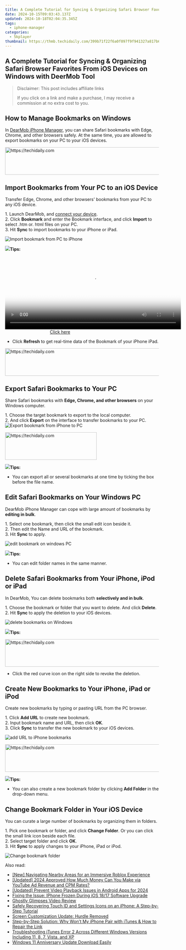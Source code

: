 ```yaml
---
title: A Complete Tutorial for Syncing & Organizing Safari Browser Favorites From iOS Devices on Windows with DeerMob Tool
date: 2024-10-15T09:03:43.137Z
updated: 2024-10-18T02:04:35.345Z
tags:
  - iphone-manager
categories:
  - 5kplayer
thumbnail: https://thmb.techidaily.com/399b71f22f6a0f097f9f941327a817b697b933fa54dbaf37480f689ec0e73886.jpg
---
```


## A Complete Tutorial for Syncing & Organizing Safari Browser Favorites From iOS Devices on Windows with DeerMob Tool

>  Disclaimer: This post includes affiliate links
>
>  If you click on a link and make a purchase, I may receive a commission at no extra cost to you.
>

## How to Manage Bookmarks on Windows

In [DearMob iPhone Manager](https://tools.techidaily.com/5kplayer/iphone-manager/), you can share Safari bookmarks with Edge, Chrome, and other browsers safely. At the same time, you are allowed to export bookmarks on your PC to your iOS devices.

<!-- affiliate ads begin -->
<a href="https://arkmc.pxf.io/c/5597632/352557/5172" target="_top" id="352557">
  <img src="//a.impactradius-go.com/display-ad/5172-352557" border="0" alt="https://techidaily.com" width="720" height="90"/>
</a>
<img height="0" width="0" src="https://arkmc.pxf.io/i/5597632/352557/5172" style="position:absolute;visibility:hidden;" border="0" />
<!-- affiliate ads end -->

## Import Bookmarks from Your PC to an iOS Device

Transfer Edge, Chrome, and other browsers' bookmarks from your PC to any iOS device.

1\. Launch DearMob, and [connect your device](https://tools.techidaily.com/5kplayer/products/).  
 2\. Click **Bookmark** and enter the Bookmark interface, and click **Import** to select .htm or. html files on your PC.  
 3\. Hit **Sync** to import bookmarks to your iPhone or iPad.

![Import bookmark from PC to iPhone](https://www.5kplayer.com/user-guide/images/userguide-how/import-bookmark-windows.jpg) 

![](https://www.5kplayer.com/user-guide/images/userguide-how/tips-icon.png)**Tips:**

<!-- affiliate ads begin -->
<span id="1982499">
					<video width="576" height="240" style="cursor:pointer"
           poster="//a.impactradius-go.com/display-clicktoplayimage/1982499.png"
           onclick="if(!this.playClicked){this.play();this.setAttribute('controls',true);this.playClicked=true;}">
	   <source src="//a.impactradius-go.com/display-ad/22993-1982499">
	   <img src="//a.impactradius-go.com/display-clicktoplayimage/1982499.png" style="border: none; height: 100%; width: 100%; object-fit: contain">
	</video>
	<div style="width:360px;text-align:center"><a href="javascript:window.open(decodeURIComponent('https%3A%2F%2Fhomestyler.sjv.io%2Fc%2F5597632%2F1982499%2F22993'), '_blank');void(0);">Click here</a></div>
</span>
<img height="0" width="0" src="https://imp.pxf.io/i/5597632/1982499/22993" style="position:absolute;visibility:hidden;" border="0" />
<!-- affiliate ads end -->

* Click **Refresh** to get real-time data of the Bookmark of your iPhone iPad.

<!-- affiliate ads begin -->
<a href="https://aligracehair.sjv.io/c/5597632/1972670/19272" target="_top" id="1972670">
  <img src="//a.impactradius-go.com/display-ad/19272-1972670" border="0" alt="https://techidaily.com" width="728" height="90"/>
</a>
<img height="0" width="0" src="https://aligracehair.sjv.io/i/5597632/1972670/19272" style="position:absolute;visibility:hidden;" border="0" />
<!-- affiliate ads end -->

## Export Safari Bookmarks to Your PC

Share Safari bookmarks with **Edge, Chrome, and other browsers** on your Windows computer.

1\. Choose the target bookmark to export to the local computer.  
 2\. And click **Export** on the interface to transfer bookmarks to your PC.  
![Export bookmark from iPhone to PC](https://www.5kplayer.com/user-guide/images/userguide-how/export-bookmark-windows.jpg) 

<!-- affiliate ads begin -->
<a href="https://aligracehair.sjv.io/c/5597632/1880972/19272" target="_top" id="1880972">
  <img src="//a.impactradius-go.com/display-ad/19272-1880972" border="0" alt="https://techidaily.com" width="300" height="90"/>
</a>
<img height="0" width="0" src="https://aligracehair.sjv.io/i/5597632/1880972/19272" style="position:absolute;visibility:hidden;" border="0" />
<!-- affiliate ads end -->

![](https://www.5kplayer.com/user-guide/images/userguide-how/tips-icon.png)**Tips:**

* You can export all or several bookmarks at one time by ticking the box before the file name.

## Edit Safari Bookmarks on Your Windows PC

DearMob iPhone Manager can cope with large amount of bookmarks by **editing in bulk**.

1\. Select one bookmark, then click the small edit icon beside it.  
 2\. Then edit the Name and URL of the bookmark.  
 3\. Hit **Sync** to apply.

![edit bookmark on windows PC](https://www.5kplayer.com/user-guide/images/userguide-how/edit-bookmark-windows.jpg) 

![](https://www.5kplayer.com/user-guide/images/userguide-how/tips-icon.png)**Tips:**

* You can edit folder names in the same manner.

## Delete Safari Bookmarks from Your iPhone, iPod or iPad

In DearMob, You can delete bookmarks both **selectively and in bulk**.

1\. Choose the bookmark or folder that you want to delete. And click **Delete**.  
 2\. Hit **Sync** to apply the deletion to your iOS devices.

![delete bookmarks on Windows](https://www.5kplayer.com/user-guide/images/userguide-how/delete-bookmark-windows.jpg) 

![](https://www.5kplayer.com/user-guide/images/userguide-how/tips-icon.png)**Tips:**

<!-- affiliate ads begin -->
<a href="https://appsumo.8odi.net/c/5597632/2151893/7443" target="_top" id="2151893">
  <img src="//a.impactradius-go.com/display-ad/7443-2151893" border="0" alt="https://techidaily.com" width="728" height="90"/>
</a>
<img height="0" width="0" src="https://appsumo.8odi.net/i/5597632/2151893/7443" style="position:absolute;visibility:hidden;" border="0" />
<!-- affiliate ads end -->

* Click the red curve icon on the right side to revoke the deletion.

## Create New Bookmarks to Your iPhone, iPad or iPod

Create new bookmarks by typing or pasting URL from the PC browser.

1\. Click **Add URL** to create new bookmark.  
 2\. Input bookmark name and URL, then click **OK**.  
 3\. Click **Sync** to transfer the new bookmark to your iOS devices.

![add URL to iPhone bookmarks](https://www.5kplayer.com/user-guide/images/userguide-how/add-url-bookmark-windows.jpg) 

<!-- affiliate ads begin -->
<a href="https://aligracehair.sjv.io/c/5597632/2006919/19272" target="_top" id="2006919">
  <img src="//a.impactradius-go.com/display-ad/19272-2006919" border="0" alt="https://techidaily.com" width="728" height="90"/>
</a>
<img height="0" width="0" src="https://aligracehair.sjv.io/i/5597632/2006919/19272" style="position:absolute;visibility:hidden;" border="0" />
<!-- affiliate ads end -->

![](https://www.5kplayer.com/user-guide/images/userguide-how/tips-icon.png)**Tips:**

* You can also create a new bookmark folder by clicking **Add Folder** in the drop-down menu.

## Change Bookmark Folder in Your iOS Device

You can curate a large number of bookmarks by organizing them in folders.

1\. Pick one bookmark or folder, and click **Change Folder**. Or you can click the small link icon beside each file.  
 2\. Select target folder and click **OK**.  
 3\. Hit **Sync** to apply changes to your iPhone, iPad or iPod.

![Change bookmark folder](https://www.5kplayer.com/user-guide/images/userguide-how/change-folder-bookmark-windows.jpg)

<ins class="adsbygoogle"
     style="display:block"
     data-ad-format="autorelaxed"
     data-ad-client="ca-pub-7571918770474297"
     data-ad-slot="1223367746"></ins>

<ins class="adsbygoogle"
     style="display:block"
     data-ad-client="ca-pub-7571918770474297"
     data-ad-slot="8358498916"
     data-ad-format="auto"
     data-full-width-responsive="true"></ins>

<span class="atpl-alsoreadstyle">Also read:</span>
<div><ul>
<li><a href="https://vp-tips.techidaily.com/new-navigating-nearby-areas-for-an-immersive-roblox-experience/"><u>[New] Navigating Nearby Areas for an Immersive Roblox Experience</u></a></li>
<li><a href="https://eaxpv-info.techidaily.com/updated-2024-approved-how-much-money-can-you-make-via-youtube-ad-revenue-and-cpm-rates/"><u>[Updated] 2024 Approved How Much Money Can You Make via YouTube Ad Revenue and CPM Rates?</u></a></li>
<li><a href="https://facebook-video-recording.techidaily.com/updated-prevent-video-playback-issues-in-android-apps-for-2024/"><u>[Updated] Prevent Video Playback Issues in Android Apps for 2024</u></a></li>
<li><a href="https://os-tips.techidaily.com/fixing-the-issue-iphone-frozen-during-ios-1817-software-upgrade/"><u>Fixing the Issue: IPhone Frozen During iOS 18/17 Software Upgrade</u></a></li>
<li><a href="https://fox-info.techidaily.com/ghostly-glimpses-video-review/"><u>Ghostly Glimpses Video Review</u></a></li>
<li><a href="https://os-tips.techidaily.com/safely-recovering-touch-id-and-settings-icons-on-an-iphone-a-step-by-step-tutorial/"><u>Safely Recovering Touch ID and Settings Icons on an iPhone: A Step-by-Step Tutorial</u></a></li>
<li><a href="https://network-issues.techidaily.com/screen-customization-update-hurdle-removed/"><u>Screen Customization Update: Hurdle Removed</u></a></li>
<li><a href="https://os-tips.techidaily.com/step-by-step-solution-why-wont-my-iphone-pair-with-itunes-and-how-to-repair-the-link/"><u>Step-by-Step Solution: Why Won’t My iPhone Pair with iTunes & How to Repair the Link</u></a></li>
<li><a href="https://os-tips.techidaily.com/troubleshooting-itunes-error-2-across-different-windows-versions-including-11-8-7-vista-and-xp/"><u>Troubleshooting iTunes Error 2 Across Different Windows Versions Including 11, 8, 7, Vista, and XP</u></a></li>
<li><a href="https://technical-tips.techidaily.com/windows-11-anniversary-update-download-easily/"><u>Windows 11 Anniversary Update Download Easily</u></a></li>
</ul></div>

